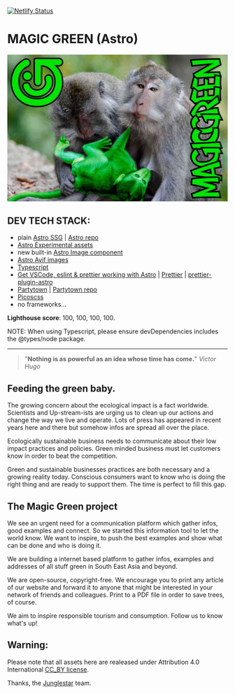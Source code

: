 [![Netlify Status](https://api.netlify.com/api/v1/badges/91072c23-42b0-45bf-ab7a-e7749162b0f5/deploy-status)](https://app.netlify.com/sites/magicgreenastro/deploys)

# MAGIC GREEN (Astro)

[![magic green](./src/assets/p/og_large_image.jpg)](https://magicgreen.junglestar.org)

## DEV TECH STACK:

- plain [Astro SSG](https://docs.astro.build/en/getting-started/) | [Astro repo](https://github.com/withastro/astro)
- [Astro Experimental assets](https://docs.astro.build/en/guides/assets/)
- new built-in [Astro Image component](https://docs.astro.build/en/guides/assets/#convert-from-astrojsimage)
- [Astro Avif images](https://docs.astro.build/en/guides/assets/#properties)
- [Typescript](https://docs.astro.build/en/guides/typescript/)
- [Get VSCode, eslint & prettier working with Astro](https://patheticgeek.dev/blog/astro-prettier-eslint-vscode) | [Prettier](https://docs.astro.build/en/editor-setup/#prettier) | [prettier-plugin-astro](https://github.com/withastro/prettier-plugin-astro)
- [Partytown](https://docs.astro.build/en/guides/integrations-guide/partytown/) | [Partytown repo](https://github.com/withastro/astro/tree/main/packages/integrations/partytown)
- [Picoscss](https://picocss.com/)
- no frameworks...

**Lighthouse score**: 100, 100, 100, 100.

NOTE:
When using Typescript, please ensure devDependencies includes the @types/node package.



---

> "**Nothing is as powerful as an idea whose time has come.**" _Victor Hugo_

## Feeding the green baby.

The growing concern about the ecological impact is a fact worldwide. Scientists and Up-stream-ists are urging us to clean up our actions and change the way we live and operate. Lots of press has appeared in recent years here and there but somehow infos are spread all over the place.

Ecologically sustainable business needs to communicate about their low impact practices and policies. Green minded business must let customers know in order to beat the competition.

Green and sustainable businesses practices are both necessary and a growing reality today. Conscious consumers want to know who is doing the right thing and are ready to support them. The time is perfect to fill this gap.

## The Magic Green project

We see an urgent need for a communication platform which gather infos, good examples and connect. So we started this information tool to let the world know. We want to inspire, to push the best examples and show what can be done and who is doing it.

We are building a internet based platform to gather infos, examples and addresses of all stuff green in South East Asia and beyond.

We are open-source, copyright-free. We encourage you to print any article of our website and forward it to anyone that might be interested in your network of friends and colleagues. Print to a PDF file in order to save trees, of course.

We aim to inspire responsible tourism and consumption. Follow us to know what's up!

## Warning:

Please note that all assets here are realeased under Attribution 4.0 International [CC_BY license](https://creativecommons.org/licenses/by/4.0/).

Thanks, the [Junglestar](https://junglestar.org) team.
